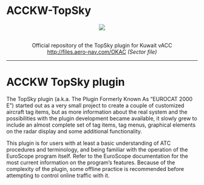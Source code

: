 # ACCKW-TopSky
<p align="center"><img src="https://i.imgur.com/5a4eBmU.png" width="auto"></p>

<p align="center"><br>Official repository of the TopSky plugin for Kuwait vACC<br>
<a href="http://files.aero-nav.com/OKAC" target="_blank">http://files.aero-nav.com/OKAC</a> <i>(Sector file)</i><br>
</p>

---



# ACCKW TopSky plugin

The TopSky plugin (a.k.a. The Plugin Formerly Known As “EUROCAT 2000 E”) started out as a very small project to create a couple of customized aircraft tag items, but as more information about the real system and the possibilities with the plugin development became available, it slowly grew to include an almost complete set of tag items, tag menus, graphical elements on the radar display and some additional functionality.

This plugin is for users with at least a basic understanding of ATC procedures and terminology, and being familiar with the operation of the EuroScope program itself. Refer to the EuroScope documentation for the most current information on the program’s features. Because of the complexity of the plugin, some offline practice is recommended before attempting to control online traffic with it.
